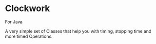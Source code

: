 Clockwork
=========

For Java

A very simple set of Classes that help you with timing,
stopping time and more timed Operations.
